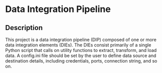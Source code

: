 # Data Integration Pipeline

## Description
This project is a data integration pipeline (DIP) composed of one or more data integration elements (DIEs). The DIEs consist primarily of a single Python script that calls on utility functions to extract, transform, and load data. A config.ini file should be set by the user to define data source and destination details, including credentials, ports, connection string, and so on. 